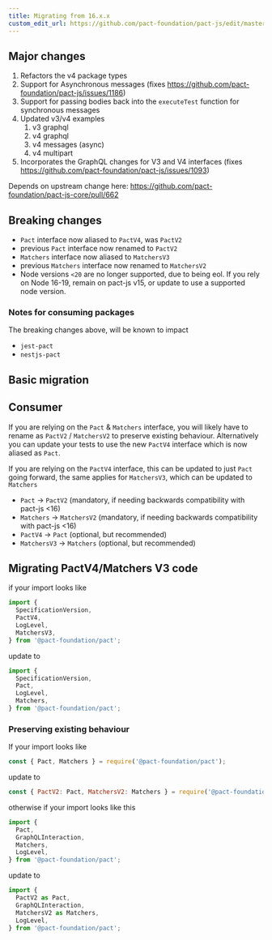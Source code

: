```yaml
---
title: Migrating from 16.x.x
custom_edit_url: https://github.com/pact-foundation/pact-js/edit/master/docs/migrations/16.md
---
```

<!-- This file has been synced from the pact-foundation/pact-js repository. Please do not edit it directly. The URL of the source file can be found in the custom_edit_url value above -->

## Major changes

1. Refactors the v4 package types
2. Support for Asynchronous messages (fixes https://github.com/pact-foundation/pact-js/issues/1186)
3. Support for passing bodies back into the `executeTest` function for synchronous messages
4. Updated v3/v4 examples
   1. v3 graphql
   2. v4 graphql
   3. v4 messages (async)
   4. v4 multipart
5. Incorporates the GraphQL changes for V3 and V4 interfaces (fixes https://github.com/pact-foundation/pact-js/issues/1093)

Depends on upstream change here: https://github.com/pact-foundation/pact-js-core/pull/662

## Breaking changes

- `Pact` interface now aliased to `PactV4`, was `PactV2`
- previous `Pact` interface now renamed to `PactV2`
- `Matchers` interface now aliased to `MatchersV3`
- previous `Matchers` interface now renamed to `MatchersV2`
- Node versions `<20` are no longer supported, due to being eol. If you rely on Node 16-19, remain on pact-js v15, or update to use a supported node version.

### Notes for consuming packages

The breaking changes above, will be known to impact

- `jest-pact`
- `nestjs-pact`

## Basic migration

## Consumer

If you are relying on the `Pact` & `Matchers` interface, you will likely have to rename as `PactV2` / `MatchersV2` to preserve existing behaviour. Alternatively you can update your tests to use the new `PactV4` interface which is now aliased as `Pact`.

If you are relying on the `PactV4` interface, this can be updated to just `Pact` going forward, the same applies for `MatchersV3`, which can be updated to `Matchers`

- `Pact` -> `PactV2` (mandatory, if needing backwards compatibility with pact-js <16)
- `Matchers` -> `MatchersV2`  (mandatory, if needing backwards compatibility with pact-js <16)
- `PactV4` -> `Pact` (optional, but recommended)
- `MatchersV3` -> `Matchers` (optional, but recommended)

## Migrating PactV4/Matchers V3 code

if your import looks like

```js
import {
  SpecificationVersion,
  PactV4,
  LogLevel,
  MatchersV3,
} from '@pact-foundation/pact';
```

update to

```js
import {
  SpecificationVersion,
  Pact,
  LogLevel,
  Matchers,
} from '@pact-foundation/pact';
```


### Preserving existing behaviour

If your import looks like

```js
const { Pact, Matchers } = require('@pact-foundation/pact');
```

update to 



```js
const { PactV2: Pact, MatchersV2: Matchers } = require('@pact-foundation/pact');
```

otherwise if your import looks like this

```js
import {
  Pact,
  GraphQLInteraction,
  Matchers,
  LogLevel,
} from '@pact-foundation/pact';
```

update to

```js
import {
  PactV2 as Pact,
  GraphQLInteraction,
  MatchersV2 as Matchers,
  LogLevel,
} from '@pact-foundation/pact';
```
